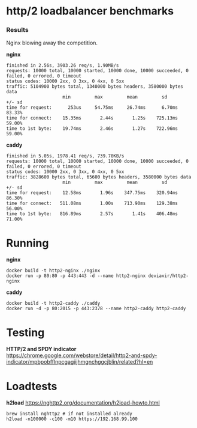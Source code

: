 # http/2 loadbalancer benchmarks

### Results

Nginx blowing away the competition.

**nginx**

```
finished in 2.56s, 3903.26 req/s, 1.90MB/s
requests: 10000 total, 10000 started, 10000 done, 10000 succeeded, 0 failed, 0 errored, 0 timeout
status codes: 10000 2xx, 0 3xx, 0 4xx, 0 5xx
traffic: 5104900 bytes total, 1340000 bytes headers, 3580000 bytes data
                     min         max         mean         sd        +/- sd
time for request:      253us     54.75ms     26.74ms      6.70ms    83.33%
time for connect:    15.35ms       2.44s       1.25s    725.13ms    59.00%
time to 1st byte:    19.74ms       2.46s       1.27s    722.96ms    59.00%
```

**caddy**

```
finished in 5.05s, 1978.41 req/s, 739.70KB/s
requests: 10000 total, 10000 started, 10000 done, 10000 succeeded, 0 failed, 0 errored, 0 timeout
status codes: 10000 2xx, 0 3xx, 0 4xx, 0 5xx
traffic: 3828600 bytes total, 65600 bytes headers, 3580000 bytes data
                     min         max         mean         sd        +/- sd
time for request:    12.58ms       1.96s    347.75ms    320.94ms    86.30%
time for connect:   511.08ms       1.00s    713.90ms    129.38ms    56.00%
time to 1st byte:   816.89ms       2.57s       1.41s    406.48ms    71.00%
```


# Running

**nginx**

```
docker build -t http2-nginx ./nginx
docker run -p 80:80 -p 443:443 -d --name http2-nginx deviavir/http2-nginx
```

**caddy**

```
docker build -t http2-caddy ./caddy
docker run -d -p 80:2015 -p 443:2378 --name http2-caddy http2-caddy
```


# Testing

**HTTP/2 and SPDY indicator**
https://chrome.google.com/webstore/detail/http2-and-spdy-indicator/mpbpobfflnpcgagjijhmgnchggcjblin/related?hl=en

# Loadtests

**h2load**
https://nghttp2.org/documentation/h2load-howto.html

```
brew install nghttp2 # if not installed already
h2load -n100000 -c100 -m10 https://192.168.99.100
```
